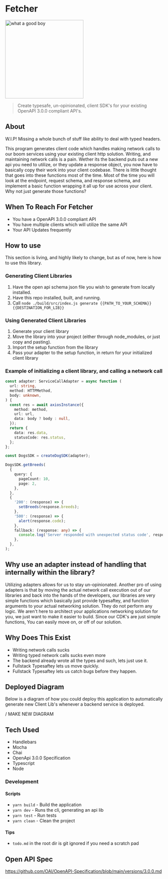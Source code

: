 # Fetcher

<img title="what a good boy" src="https://external-content.duckduckgo.com/iu/?u=http%3A%2F%2Fupload.wikimedia.org%2Fwikipedia%2Fcommons%2Fa%2Fa9%2FBearded_Collie.jpg&f=1&nofb=1&ipt=2a0d91e9f1a93764c1d7093fde17eeaa7cd9653df89b5e0b4d35e9f9ae7d3982&ipo=images" height="250px"></img>

> Create typesafe, un-opinionated, client SDK's for your existing OpenAPI 3.0.0 compliant API's.

## About

W.I.P! Missing a whole bunch of stuff like ability to deal with typed headers.

This program generates client code which handles making network calls to our boom services using your existing client http solution. Writing, and maintaining network calls is a pain. Wether its the backend puts out a new api you need to utilize, or they update a response object, you now have to basically copy their work into your client codebase. There is little thought that goes into these functions most of the time. Most of the time you will look at the endpoint, request schema, and response schema, and implement a basic function wrapping it all up for use across your client. Why not just generate those functions?

## When To Reach For Fetcher

- You have a OpenAPI 3.0.0 compliant API
- You have multiple clients which will utilize the same API
- Your API Updates frequently

## How to use

This section is living, and highly likely to change, but as of now, here is how to use this library.

### Generating Client Libraries

1. Have the open api schema json file you wish to generate from locally installed.
2. Have this repo installed, built, and running.
3. Call `node ./build/src/index.js generate {{PATH_TO_YOUR_SCHEMA}} {{DESTINATION_FOR_LIB}}`

### Using Generated Client Libraries

1. Generate your client library
2. Move the library into your project (either through node_modules, or just copy and pasting).
3. Import the setup function from the library
4. Pass your adapter to the setup function, in return for your initialized client library

### Example of initializing a client library, and calling a network call

```ts
const adapter: ServiceCallAdapter = async function (
  url: string,
  method: HTTPMethod,
  body: unknown,
) {
  const res = await axiosInstance({
    method: method,
    url: url,
    data: body ? body : null,
  });
  return {
    data: res.data,
    statusCode: res.status,
  };
};

const DogsSDK = createDogSDK(adapter);

DogsSDK.getBreeds(
  {
    query: {
      pageCount: 10,
      page: 2,
    },
  },
  {
    '200': (response) => {
      setBreeds(response.breeds);
    },
    '500': (response) => {
      alert(response.code);
    },
    fallback: (response: any) => {
      console.log('Server responded with unexpected status code', response);
    },
  },
);
```

## Why use an adapter instead of handling that internally within the library?

Utilizing adapters allows for us to stay un-opinionated. Another pro of using adapters is that by moving the actual network call execution out of our libraries and back into the hands of the developers, our libraries are very simple functions which basically just provide typesaftey, and function arguments to your actual networking solution. They do not perform any logic. We aren't here to architect your applications networking solution for you, we just want to make it easier to build. Since our CDK's are just simple functions, You can easily move on, or off of our solution.

## Why Does This Exist

- Writing network calls sucks
- Writing typed network calls sucks even more
- The backend already wrote all the types and such, lets just use it.
- Fullstack Typesaftey lets us move quickly.
- Fullstack Typesaftey lets us catch bugs before they happen.

## Deployed Diagram

Below is a diagram of how you could deploy this application to automatically generate new Client Lib's whenever a backend service is deployed.

/ MAKE NEW DIAGRAM

## Tech Used

- Handlebars
- Mocha
- Chai
- OpenApi 3.0.0 Specification
- Typescript
- Node

### Development

#### Scripts

- `yarn build` - Build the application
- `yarn dev` - Runs the cli, generating an api lib
- `yarn test` - Run tests
- `yarn clean` - Clean the project

#### Tips

- `todo.md` in the root dir is git ignored if you need a scratch pad

## Open API Spec

https://github.com/OAI/OpenAPI-Specification/blob/main/versions/3.0.0.md

